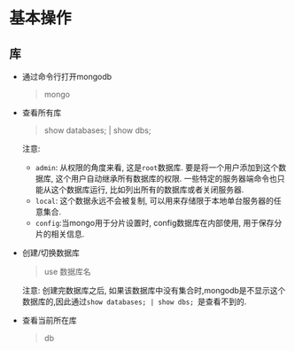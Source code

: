 # 基本操作
## 库
+ 通过命令行打开mongodb
  > mongo

+ 查看所有库
  > show databases; | show dbs;
  
  注意:
  - `admin`: 从权限的角度来看, 这是`root`数据库. 要是将一个用户添加到这个数据库, 这个用户自动继承所有数据库的权限. 一些特定的服务器端命令也只能从这个数据库运行, 比如列出所有的数据库或者关闭服务器.
  - `local`: 这个数据永远不会被复制, 可以用来存储限于本地单台服务器的任意集合.
  - `config`:当mongo用于分片设置时, config数据库在内部使用, 用于保存分片的相关信息.

+ 创建/切换数据库
  > use 数据库名

  注意: 创建完数据库之后, 如果该数据库中没有集合时,mongodb是不显示这个数据库的,因此通过`show databases; | show dbs; `是查看不到的.

+ 查看当前所在库
  > db

